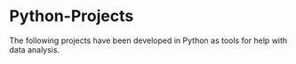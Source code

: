 # Python-Projects

The following projects have been developed in Python as tools for help with data analysis.
